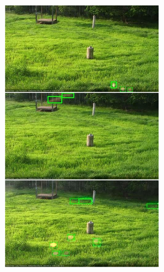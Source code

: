 ![20200620-180452-181454](in2/20200620/20200620-180452-181454_0_.jpg)
![20200620-181500-182501](in2/20200620/20200620-181500-182501_0_.jpg)
![20200620-190538-191539](in2/20200620/20200620-190538-191539_0_.jpg)
